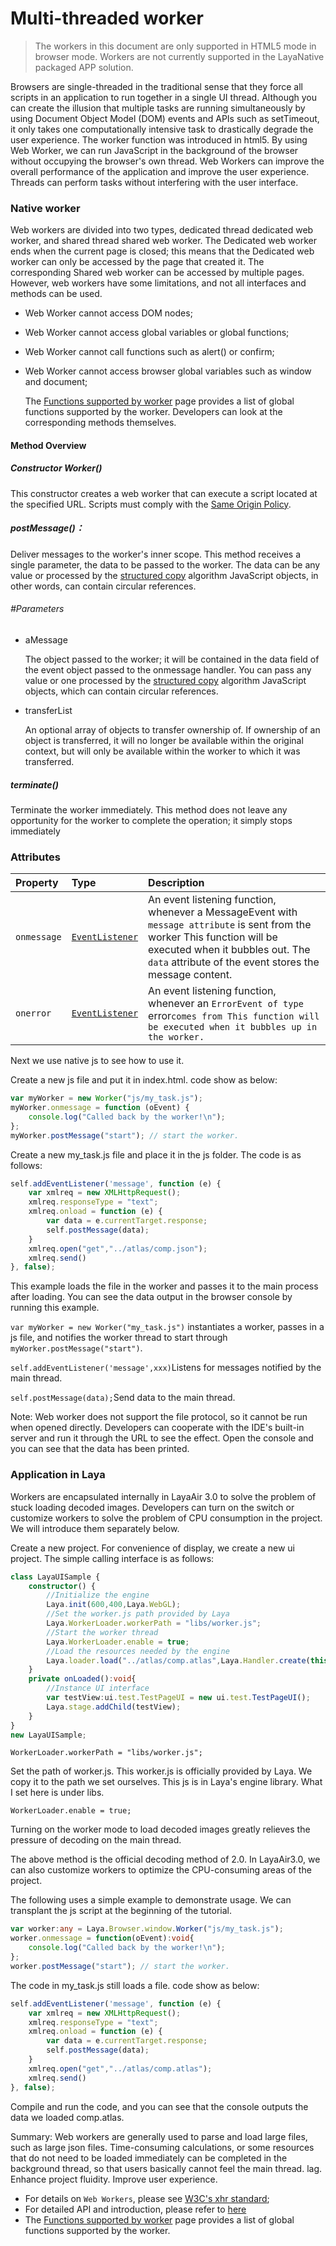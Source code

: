 # Multi-threaded worker



> The workers in this document are only supported in HTML5 mode in browser mode. Workers are not currently supported in the LayaNative packaged APP solution.

Browsers are single-threaded in the traditional sense that they force all scripts in an application to run together in a single UI thread. Although you can create the illusion that multiple tasks are running simultaneously by using Document Object Model (DOM) events and APIs such as setTimeout, it only takes one computationally intensive task to drastically degrade the user experience. The worker function was introduced in html5. By using Web Worker, we can run JavaScript in the background of the browser without occupying the browser's own thread. Web Workers can improve the overall performance of the application and improve the user experience. Threads can perform tasks without interfering with the user interface.



### Native worker

Web workers are divided into two types, dedicated thread dedicated web worker, and shared thread shared web worker. The Dedicated web worker ends when the current page is closed; this means that the Dedicated web worker can only be accessed by the page that created it. The corresponding Shared web worker can be accessed by multiple pages. However, web workers have some limitations, and not all interfaces and methods can be used.

- Web Worker cannot access DOM nodes;

- Web Worker cannot access global variables or global functions;

- Web Worker cannot call functions such as alert() or confirm;

- Web Worker cannot access browser global variables such as window and document;

  The [Functions supported by worker](https://developer.mozilla.org/En/DOM/Worker/Functions_available_to_workers) page provides a list of global functions supported by the worker. Developers can look at the corresponding methods themselves.

#### Method Overview

##### Constructor Worker()

This constructor creates a web worker that can execute a script located at the specified URL. Scripts must comply with the [Same Origin Policy](https://developer.mozilla.org/en/Same_origin_policy_for_JavaScript).

##### postMessage()：

Deliver messages to the worker's inner scope. This method receives a single parameter, the data to be passed to the worker. The data can be any value or processed by the [structured copy](http://www.whatwg.org/specs/web-apps/current-work/multipage/common-dom-interfaces.html#transferable) algorithm JavaScript objects, in other words, can contain circular references.

###### #Parameters

- aMessage

  The object passed to the worker; it will be contained in the data field of the event object passed to the onmessage handler. You can pass any value or one processed by the [structured copy](http://www.whatwg.org/specs/web-apps/current-work/multipage/common-dom-interfaces.html#transferable) algorithm JavaScript objects, which can contain circular references.

- transferList

  An optional array of objects to transfer ownership of. If ownership of an object is transferred, it will no longer be available within the original context, but will only be available within the worker to which it was transferred.

##### terminate()

Terminate the worker immediately. This method does not leave any opportunity for the worker to complete the operation; it simply stops immediately

### Attributes

| Property	| Type                                                     	| Description                                              	|
| :---------- | :----------------------------------------------------------- | :----------------------------------------------------------- |
| `onmessage` | [`EventListener`](https://developer.mozilla.org/zh-CN/docs/Web/API/EventListener) | An event listening function, whenever a MessageEvent with `message attribute` is sent from the worker This function will be executed when it bubbles out. The `data` attribute of the event stores the message content. |
| `onerror` | [`EventListener`](https://developer.mozilla.org/zh-CN/docs/Web/API/EventListener) | An event listening function, whenever an `ErrorEvent of type `error` comes from This function will be executed when it bubbles up in the worker. ` |

Next we use native js to see how to use it.

Create a new js file and put it in index.html. code show as below:

```javascript
var myWorker = new Worker("js/my_task.js");
myWorker.onmessage = function (oEvent) {
    console.log("Called back by the worker!\n");
};
myWorker.postMessage("start"); // start the worker.
```

Create a new my_task.js file and place it in the js folder. The code is as follows:

```javascript
self.addEventListener('message', function (e) {
	var xmlreq = new XMLHttpRequest();
	xmlreq.responseType = "text";
	xmlreq.onload = function (e) {
    	var data = e.currentTarget.response;
    	self.postMessage(data);
	}
	xmlreq.open("get","../atlas/comp.json");
	xmlreq.send()
}, false);
```

This example loads the file in the worker and passes it to the main process after loading. You can see the data output in the browser console by running this example.

`var myWorker = new Worker("my_task.js")` instantiates a worker, passes in a js file, and notifies the worker thread to start through `myWorker.postMessage("start")`.

`self.addEventListener('message',xxx)`Listens for messages notified by the main thread.

`self.postMessage(data);`Send data to the main thread.

Note: Web worker does not support the file protocol, so it cannot be run when opened directly. Developers can cooperate with the IDE's built-in server and run it through the URL to see the effect. Open the console and you can see that the data has been printed.

### Application in Laya

Workers are encapsulated internally in LayaAir 3.0 to solve the problem of stuck loading decoded images. Developers can turn on the switch or customize workers to solve the problem of CPU consumption in the project. We will introduce them separately below.

Create a new project. For convenience of display, we create a new ui project. The simple calling interface is as follows:

```typescript
class LayaUISample {
	constructor() {
    	//Initialize the engine
    	Laya.init(600,400,Laya.WebGL);
    	//Set the worker.js path provided by Laya
    	Laya.WorkerLoader.workerPath = "libs/worker.js";
    	//Start the worker thread
    	Laya.WorkerLoader.enable = true;
    	//Load the resources needed by the engine
    	Laya.loader.load("../atlas/comp.atlas",Laya.Handler.create(this,this.onLoaded));
	}
	private onLoaded():void{
    	//Instance UI interface
    	var testView:ui.test.TestPageUI = new ui.test.TestPageUI();
    	Laya.stage.addChild(testView);
	}
}
new LayaUISample;
```

`WorkerLoader.workerPath = "libs/worker.js";`

Set the path of worker.js. This worker.js is officially provided by Laya. We copy it to the path we set ourselves. This js is in Laya's engine library. What I set here is under libs.

`WorkerLoader.enable = true;`

Turning on the worker mode to load decoded images greatly relieves the pressure of decoding on the main thread.

The above method is the official decoding method of 2.0. In LayaAir3.0, we can also customize workers to optimize the CPU-consuming areas of the project.

The following uses a simple example to demonstrate usage. We can transplant the js script at the beginning of the tutorial.

```typescript
var worker:any = Laya.Browser.window.Worker("js/my_task.js");
worker.onmessage = function(oEvent):void{
	console.log("Called back by the worker!\n");
};
worker.postMessage("start"); // start the worker.
```

The code in my_task.js still loads a file. code show as below:

```typescript
self.addEventListener('message', function (e) {
	var xmlreq = new XMLHttpRequest();
	xmlreq.responseType = "text";
	xmlreq.onload = function (e) {
    	var data = e.currentTarget.response;
    	self.postMessage(data);
	}
	xmlreq.open("get","../atlas/comp.atlas");
	xmlreq.send()
}, false);
```

Compile and run the code, and you can see that the console outputs the data we loaded comp.atlas.

Summary: Web workers are generally used to parse and load large files, such as large json files. Time-consuming calculations, or some resources that do not need to be loaded immediately can be completed in the background thread, so that users basically cannot feel the main thread. lag. Enhance project fluidity. Improve user experience.

- For details on `Web Workers`, please see [W3C's xhr standard](https://www.w3.org/TR/workers/);
- For detailed API and introduction, please refer to [here](https://developer.mozilla.org/en-US/docs/Web/API/Worker/)
- The [Functions supported by worker](https://developer.mozilla.org/En/DOM/Worker/Functions_available_to_workers) page provides a list of global functions supported by the worker.

